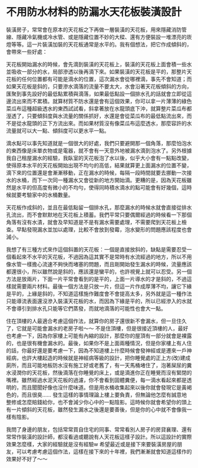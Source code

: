 # 不用防水材料的防漏水天花板裝潢設計

裝潢房子，常常會在原本的天花板之下再做一層裝潢的天花板，用來隱藏消防管線、隱藏冷氣機或冷水管、或是隱藏位置不妙的大樑、還有方便裝設一堆漂亮的崁燈等等。這一片裝潢加裝的天花板通常是水平的。我有個想法，把它作成傾斜的，會帶來一些好處：

天花板開始漏水的時候，會先滴到裝潢的天花板上，裝潢的天花板上面會積一些水並吸收一部分的水，局部滲透以後再滴下來。如果裝潢的天花板是平的，那整片天花板的任何位置都有可能是滴水的位置，這次漏水會從哪裡滴，事先不會知道；而如果天花板是斜的，只要滲水滴落的流量不要太大，水會沿著天花板傾斜的方向，匯聚到事先設好的最低點累積與滴落，如果最低點設一個排水孔的話就會立即從這邊流出來而不累積。就算材質不防水還是會有這個效果，你可以拿一片薄薄的綠色菜瓜布這種超級透水的東西試試看，斜拿著放在水龍頭底下沖，就算整片菜瓜布都溼透了，只要傾斜度與水流量的關係抓好，水還是會從菜瓜布的最低點流出來，而不是從水龍頭的正下方流出來。而如果材質沒有像菜瓜布這麼透水，那麼容許的水流量就可以大一點、傾斜度可以更水平一點。

滴水點可以事先知道就是一個很大的好處，我們只要避開那一個角落，那麼怕泡水的東西像是床單衣物或是電器，就不會有一天意外地被漏水滴到泡水了。另外根據我自己租屋漏水的經驗，我臥室的天花板泡了水以後，似乎大小會有一點點改變，使得原本水平的天花板開始出現不均勻的高低，結果就算更上面漏水的位置不變，滴下來的位置還是會漸漸移動，正在漏水的時候，每隔一段時間就要去挪動一次接水的水桶，而下一次同一種漏水又會從新的地方開始滴。更糟的是，因為天花板雖然是水平的但高度有微小的不均勻，使得同時積水滴水的點可能會有好幾個，這時候就要考驗家中的水桶數量。

天花板作成斜的，並且在最低點留一個排水孔，那麼漏水的時候水就會直接從排水孔流出，而不會默默地在天花板上積蓄。我們平常只要偶爾經過的時候看一下那個角落有沒有水漬，就會及早知道是不是有漏水需要處理，不需要爬到天花板上檢查。早點發現漏水並加以處理，比較不會放到發霉，泡水變形的問題應該程度也會減小。

我想了有三種方式來作這個斜置的天花板：一個是直接放斜的，缺點是需要忍受一個看起來不水平的天花板，不過因為這其實不是常時有水流經過的地方，所以不用像水管一樣擔心流速不夠快而堵塞的問題，而且剛開始發生漏水的時候，流量應該都還很小，所以雖然說是斜的，應該還是蠻平的，也許視覺上就可以忍受。另一個方法是放兩片，下面一片平常會看到的是平的，上面一片導水的才是斜的，不過這樣就需要兩片材料。最後一個方法是只放一片，但這一片作成厚薄不均，讓它下緣是平的，上緣是斜的，不知道這樣施作難度會不會提高太多，另外就是這一種作法只能導流表面還沒滲入裝潢天花板的水，而因為下緣是平的，所以已經滲入的水就不會導引到排水孔只能等它們蒸發，而就地滴落的可能性也會大一點。

住在頂樓的人最適合考慮這個作法，就算你的房子還很新不會漏水，但一旦住久了，它就是可能會漏水的老房子啦～～ 不是住頂樓，但是很接近頂樓的人，最好也考慮一下，因為你家樓上可能有內縮的設計，那麼你的屋頂有一部分就會是裸露的，也是很有機會漏水的。最後，如果你不是上面兩種情況，但是你家樓上有人住的話，你最好還是要考慮一下，因為不知道樓上什麼時候會發神經或是遷來一戶神經病，也許大樓起造的時候就是神經病等級的設計，把你睡覺處的正上方(改)建成廁所，而且可能地板防水沒有施工好或老舊了，有一天馬桶堵住了，泡著屎尿的糞水浸潤你的天花板，然後滴落在你睡覺的床上，或是滴進你正在睡覺而沒有緊閉的嘴裡。雖然經過水泥天花板的過濾，你不會看到固體糞便，每一滴水看起來都是透明的，而且聞聞好像也沒什麼味道。但是用水桶收集起來以後你就會發現它是黃褐色的，而且很臭…… 發生這樣的事情理論上樓上要負責，但無論他怎麼有誠意地整修或怎麼賠錢給你，也不會減少你心中的一點陰影。這時候你就會希望你的頭上有一片傾斜的天花板，雖然發生漏水之後還是要善後，但是你的心中就不會像我一樣有陰影。

我問了身邊的朋友，包括常常買自住宅的同事、常常看別人房子的房貸襄理、還有常常作裝潢的設計師，都沒看過或聽說有人天花板這樣子設計。所以這設計的實際效果怎麼樣，大家的經驗就是沒有經驗w 希望最近或是接下來要裝潢房屋的朋友，可以考慮考慮這個作法，這樣在接下來的十年裡，我們漸漸就會知道這樣作的效果好不好了～～
